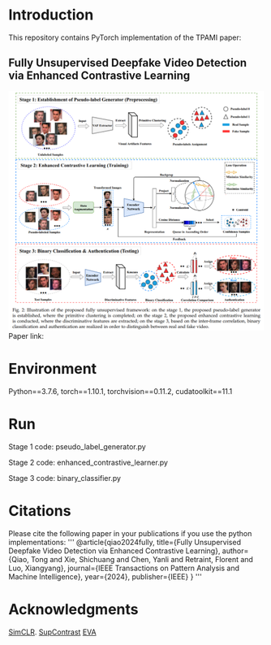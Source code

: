 # Introduction
This repository contains PyTorch implementation of the TPAMI paper:
## Fully Unsupervised Deepfake Video Detection via Enhanced Contrastive Learning
![alt text](Pipeline.png "Illustration of the proposed fully unsupervised framework")
Paper link:

# Environment
Python==3.7.6, torch==1.10.1, torchvision==0.11.2, cudatoolkit==11.1

# Run
Stage 1 code: pseudo_label_generator.py

Stage 2 code: enhanced_contrastive_learner.py

Stage 3 code: binary_classifier.py

# Citations
Please cite the following paper in your publications if you use the python implementations:
'''
@article{qiao2024fully,
  title={Fully Unsupervised Deepfake Video Detection via Enhanced Contrastive Learning},
  author={Qiao, Tong and Xie, Shichuang and Chen, Yanli and Retraint, Florent and Luo, Xiangyang},
  journal={IEEE Transactions on Pattern Analysis and Machine Intelligence},
  year={2024},
  publisher={IEEE}
}
'''
# Acknowledgments
[SimCLR](https://github.com/sthalles/SimCLR).
[SupContrast](https://github.com/HobbitLong/SupContrast)
[EVA](https://github.com/FalkoMatern/Exploiting-Visual-Artifacts)
